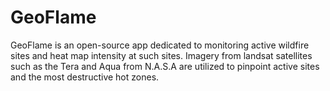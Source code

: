 # GeoFlame
GeoFlame is an open-source app dedicated to monitoring active wildfire sites and heat map intensity at such sites. Imagery from landsat satellites such as the Tera and Aqua from N.A.S.A are utilized to pinpoint active sites and the most destructive hot zones. 